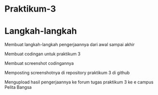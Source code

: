 # Praktikum-3
# Langkah-langkah
<P> Membuat langkah-langkah pengerjaannya dari awal sampai akhir  </P>
<P> Membuat codingan untuk praktikum 3    </P>
<P> Membuat screenshot codingannya  </P>
<P> Memposting screenshotnya di repository praktikum 3 di github    </P>
<P> Mengupload hasil pengerjaannya ke forum tugas praktikum 3 ke e campus Pelita Bangsa  </P>



